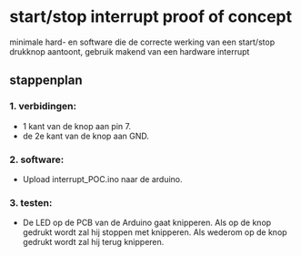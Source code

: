 # start/stop interrupt proof of concept
minimale hard- en software die de correcte werking van een start/stop drukknop aantoont, gebruik makend van een hardware interrupt
## stappenplan
### 1. verbidingen:
  - 1 kant van de knop aan pin 7.
  - de 2e kant van de knop aan GND.
### 2. software:
  - Upload interrupt_POC.ino naar de arduino.
### 3. testen:
  - De LED op de PCB van de Arduino gaat knipperen. Als op de knop gedrukt wordt zal hij stoppen met knipperen. Als wederom op de knop gedrukt wordt zal hij terug knipperen.
